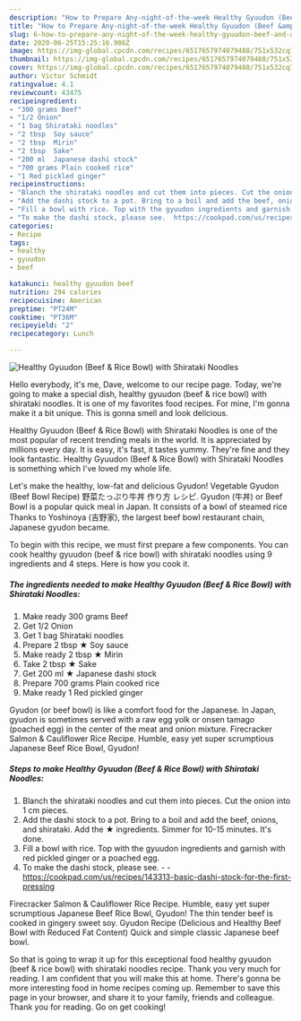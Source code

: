 ```yaml
---
description: "How to Prepare Any-night-of-the-week Healthy Gyuudon (Beef &amp;amp; Rice Bowl) with Shirataki Noodles"
title: "How to Prepare Any-night-of-the-week Healthy Gyuudon (Beef &amp;amp; Rice Bowl) with Shirataki Noodles"
slug: 6-how-to-prepare-any-night-of-the-week-healthy-gyuudon-beef-and-amp-rice-bowl-with-shirataki-noodles
date: 2020-06-25T15:25:16.986Z
image: https://img-global.cpcdn.com/recipes/6517657974079488/751x532cq70/healthy-gyuudon-beef-rice-bowl-with-shirataki-noodles-recipe-main-photo.jpg
thumbnail: https://img-global.cpcdn.com/recipes/6517657974079488/751x532cq70/healthy-gyuudon-beef-rice-bowl-with-shirataki-noodles-recipe-main-photo.jpg
cover: https://img-global.cpcdn.com/recipes/6517657974079488/751x532cq70/healthy-gyuudon-beef-rice-bowl-with-shirataki-noodles-recipe-main-photo.jpg
author: Victor Schmidt
ratingvalue: 4.1
reviewcount: 43475
recipeingredient:
- "300 grams Beef"
- "1/2 Onion"
- "1 bag Shirataki noodles"
- "2 tbsp  Soy sauce"
- "2 tbsp  Mirin"
- "2 tbsp  Sake"
- "200 ml  Japanese dashi stock"
- "700 grams Plain cooked rice"
- "1 Red pickled ginger"
recipeinstructions:
- "Blanch the shirataki noodles and cut them into pieces. Cut the onion into 1 cm pieces."
- "Add the dashi stock to a pot. Bring to a boil and add the beef, onions, and shirataki. Add the ★ ingredients. Simmer for 10-15 minutes. It&#39;s done."
- "Fill a bowl with rice. Top with the gyuudon ingredients and garnish with red pickled ginger or a poached egg."
- "To make the dashi stock, please see.  https://cookpad.com/us/recipes/143313-basic-dashi-stock-for-the-first-pressing"
categories:
- Recipe
tags:
- healthy
- gyuudon
- beef

katakunci: healthy gyuudon beef 
nutrition: 294 calories
recipecuisine: American
preptime: "PT24M"
cooktime: "PT36M"
recipeyield: "2"
recipecategory: Lunch

---
```



![Healthy Gyuudon (Beef &amp; Rice Bowl) with Shirataki Noodles](https://img-global.cpcdn.com/recipes/6517657974079488/751x532cq70/healthy-gyuudon-beef-rice-bowl-with-shirataki-noodles-recipe-main-photo.jpg)

Hello everybody, it's me, Dave, welcome to our recipe page. Today, we're going to make a special dish, healthy gyuudon (beef &amp; rice bowl) with shirataki noodles. It is one of my favorites food recipes. For mine, I'm gonna make it a bit unique. This is gonna smell and look delicious.

Healthy Gyuudon (Beef &amp; Rice Bowl) with Shirataki Noodles is one of the most popular of recent trending meals in the world. It is appreciated by millions every day. It is easy, it's fast, it tastes yummy. They're fine and they look fantastic. Healthy Gyuudon (Beef &amp; Rice Bowl) with Shirataki Noodles is something which I've loved my whole life.

Let&#39;s make the healthy, low-fat and delicious Gyudon! Vegetable Gyudon (Beef Bowl Recipe) 野菜たっぷり牛丼 作り方 レシピ. Gyudon (牛丼) or Beef Bowl is a popular quick meal in Japan. It consists of a bowl of steamed rice Thanks to Yoshinoya (吉野家), the largest beef bowl restaurant chain, Japanese gyudon became.


To begin with this recipe, we must first prepare a few components. You can cook healthy gyuudon (beef &amp; rice bowl) with shirataki noodles using 9 ingredients and 4 steps. Here is how you cook it.

<!--inarticleads1-->

##### The ingredients needed to make Healthy Gyuudon (Beef &amp; Rice Bowl) with Shirataki Noodles:

1. Make ready 300 grams Beef
1. Get 1/2 Onion
1. Get 1 bag Shirataki noodles
1. Prepare 2 tbsp ★ Soy sauce
1. Make ready 2 tbsp ★ Mirin
1. Take 2 tbsp ★ Sake
1. Get 200 ml ★ Japanese dashi stock
1. Prepare 700 grams Plain cooked rice
1. Make ready 1 Red pickled ginger


Gyudon (or beef bowl) is like a comfort food for the Japanese. In Japan, gyudon is sometimes served with a raw egg yolk or onsen tamago (poached egg) in the center of the meat and onion mixture. Firecracker Salmon &amp; Cauliflower Rice Recipe. Humble, easy yet super scrumptious Japanese Beef Rice Bowl, Gyudon! 

<!--inarticleads2-->

##### Steps to make Healthy Gyuudon (Beef &amp; Rice Bowl) with Shirataki Noodles:

1. Blanch the shirataki noodles and cut them into pieces. Cut the onion into 1 cm pieces.
1. Add the dashi stock to a pot. Bring to a boil and add the beef, onions, and shirataki. Add the ★ ingredients. Simmer for 10-15 minutes. It&#39;s done.
1. Fill a bowl with rice. Top with the gyuudon ingredients and garnish with red pickled ginger or a poached egg.
1. To make the dashi stock, please see. -  - https://cookpad.com/us/recipes/143313-basic-dashi-stock-for-the-first-pressing


Firecracker Salmon &amp; Cauliflower Rice Recipe. Humble, easy yet super scrumptious Japanese Beef Rice Bowl, Gyudon! The thin tender beef is cooked in gingery sweet soy. Gyudon Recipe (Delicious and Healthy Beef Bowl with Reduced Fat Content) Quick and simple classic Japanese beef bowl. 

So that is going to wrap it up for this exceptional food healthy gyuudon (beef &amp; rice bowl) with shirataki noodles recipe. Thank you very much for reading. I am confident that you will make this at home. There's gonna be more interesting food in home recipes coming up. Remember to save this page in your browser, and share it to your family, friends and colleague. Thank you for reading. Go on get cooking!
